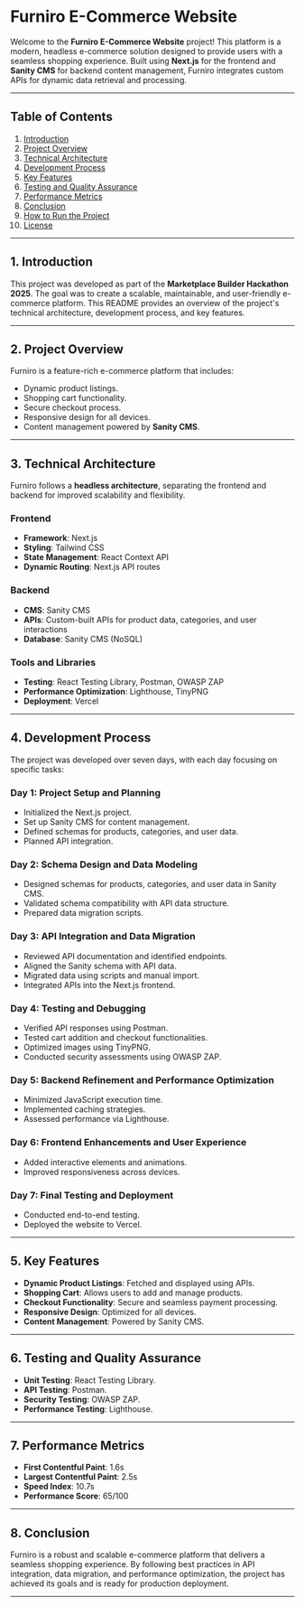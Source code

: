 # **Furniro E-Commerce Website**

Welcome to the **Furniro E-Commerce Website** project! This platform is a modern, headless e-commerce solution designed to provide users with a seamless shopping experience. Built using **Next.js** for the frontend and **Sanity CMS** for backend content management, Furniro integrates custom APIs for dynamic data retrieval and processing.

---

## **Table of Contents**
1. [Introduction](#introduction)
2. [Project Overview](#project-overview)
3. [Technical Architecture](#technical-architecture)
4. [Development Process](#development-process)
5. [Key Features](#key-features)
6. [Testing and Quality Assurance](#testing-and-quality-assurance)
7. [Performance Metrics](#performance-metrics)
8. [Conclusion](#conclusion)
9. [How to Run the Project](#how-to-run-the-project)
10. [License](#license)

---

## **1. Introduction**
This project was developed as part of the **Marketplace Builder Hackathon 2025**. The goal was to create a scalable, maintainable, and user-friendly e-commerce platform. This README provides an overview of the project's technical architecture, development process, and key features.

---

## **2. Project Overview**
Furniro is a feature-rich e-commerce platform that includes:
- Dynamic product listings.
- Shopping cart functionality.
- Secure checkout process.
- Responsive design for all devices.
- Content management powered by **Sanity CMS**.

---

## **3. Technical Architecture**
Furniro follows a **headless architecture**, separating the frontend and backend for improved scalability and flexibility.

### **Frontend**
- **Framework**: Next.js
- **Styling**: Tailwind CSS
- **State Management**: React Context API
- **Dynamic Routing**: Next.js API routes

### **Backend**
- **CMS**: Sanity CMS
- **APIs**: Custom-built APIs for product data, categories, and user interactions
- **Database**: Sanity CMS (NoSQL)

### **Tools and Libraries**
- **Testing**: React Testing Library, Postman, OWASP ZAP
- **Performance Optimization**: Lighthouse, TinyPNG
- **Deployment**: Vercel

---

## **4. Development Process**
The project was developed over seven days, with each day focusing on specific tasks:

### **Day 1: Project Setup and Planning**
- Initialized the Next.js project.
- Set up Sanity CMS for content management.
- Defined schemas for products, categories, and user data.
- Planned API integration.

### **Day 2: Schema Design and Data Modeling**
- Designed schemas for products, categories, and user data in Sanity CMS.
- Validated schema compatibility with API data structure.
- Prepared data migration scripts.

### **Day 3: API Integration and Data Migration**
- Reviewed API documentation and identified endpoints.
- Aligned the Sanity schema with API data.
- Migrated data using scripts and manual import.
- Integrated APIs into the Next.js frontend.

### **Day 4: Testing and Debugging**
- Verified API responses using Postman.
- Tested cart addition and checkout functionalities.
- Optimized images using TinyPNG.
- Conducted security assessments using OWASP ZAP.

### **Day 5: Backend Refinement and Performance Optimization**
- Minimized JavaScript execution time.
- Implemented caching strategies.
- Assessed performance via Lighthouse.

### **Day 6: Frontend Enhancements and User Experience**
- Added interactive elements and animations.
- Improved responsiveness across devices.

### **Day 7: Final Testing and Deployment**
- Conducted end-to-end testing.
- Deployed the website to Vercel.

---

## **5. Key Features**
- **Dynamic Product Listings**: Fetched and displayed using APIs.
- **Shopping Cart**: Allows users to add and manage products.
- **Checkout Functionality**: Secure and seamless payment processing.
- **Responsive Design**: Optimized for all devices.
- **Content Management**: Powered by Sanity CMS.

---

## **6. Testing and Quality Assurance**
- **Unit Testing**: React Testing Library.
- **API Testing**: Postman.
- **Security Testing**: OWASP ZAP.
- **Performance Testing**: Lighthouse.

---

## **7. Performance Metrics**
- **First Contentful Paint**: 1.6s
- **Largest Contentful Paint**: 2.5s
- **Speed Index**: 10.7s
- **Performance Score**: 65/100

---

## **8. Conclusion**
Furniro is a robust and scalable e-commerce platform that delivers a seamless shopping experience. By following best practices in API integration, data migration, and performance optimization, the project has achieved its goals and is ready for production deployment.

---

